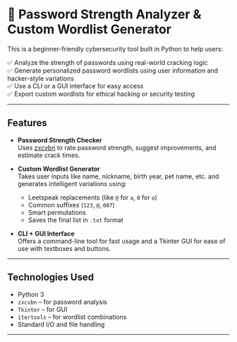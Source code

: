 # 🔐 Password Strength Analyzer & Custom Wordlist Generator

This is a beginner-friendly cybersecurity tool built in Python to help users:

✅ Analyze the strength of passwords using real-world cracking logic  
✅ Generate personalized password wordlists using user information and hacker-style variations  
✅ Use a CLI or a GUI interface for easy access  
✅ Export custom wordlists for ethical hacking or security testing

---

## Features

- **Password Strength Checker**  
  Uses [zxcvbn](https://github.com/dropbox/zxcvbn) to rate password strength, suggest improvements, and estimate crack times.

- **Custom Wordlist Generator**  
  Takes user inputs like name, nickname, birth year, pet name, etc. and generates intelligent variations using:
  - Leetspeak replacements (like `@` for `a`, `0` for `o`)
  - Common suffixes (`123`, `@`, `007`)
  - Smart permutations
  - Saves the final list in `.txt` format

- **CLI + GUI Interface**  
  Offers a command-line tool for fast usage and a Tkinter GUI for ease of use with textboxes and buttons.

---

## Technologies Used

- Python 3  
- `zxcvbn` – for password analysis  
- `Tkinter` – for GUI  
- `itertools` – for wordlist combinations  
- Standard I/O and file handling  

---
